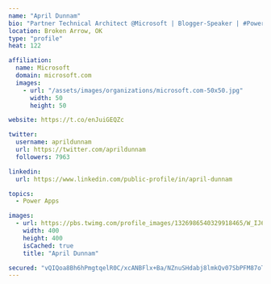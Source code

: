 ```yaml
---
name: "April Dunnam"
bio: "Partner Technical Architect @Microsoft | Blogger-Speaker | #PowerApps, #PowerAutomate, #Office365, #SharePoint | #WIT | #Karaoke Queen"
location: Broken Arrow, OK
type: "profile"
heat: 122

affiliation:
  name: Microsoft
  domain: microsoft.com
  images:
    - url: "/assets/images/organizations/microsoft.com-50x50.jpg"
      width: 50
      height: 50

website: https://t.co/enJuiGEQZc

twitter:
  username: aprildunnam
  url: https://twitter.com/aprildunnam
  followers: 7963

linkedin:
  url: https://www.linkedin.com/public-profile/in/april-dunnam

topics:
  - Power Apps

images:
  - url: https://pbs.twimg.com/profile_images/1326986540329918465/W_IJ6Ih2_400x400.jpg
    width: 400
    height: 400
    isCached: true
    title: "April Dunnam"

secured: "vQIQoa8Bh6hPmgtqelR0C/xcANBFlx+Ba/NZnuSHdabj8lmkQv07SbPFM87oTjBFlVm5eUz2R9OAPcxSjFSoUW+jFwUkovy9kE7sypqjlVMaICOvFAlV9bgEwJBuEMBvPWxfvQxMnY/Y6W9Wu1kMQH0gaO5cEDL85lT4UASOQ/n1N60TQaX3O6JHUNbyVs8w74UlEJyakWbJ0HWsbESxLZ6wPCzVYELDkyvoxYpDqDKj2XkmCcgWQEMp9a9PRfCFqodAALDTxODrIIYRtu1RP0renbfGe4g9C4/8+1xAxTlwJLJqenfhgdpmlCbuR2GClfifbmOh3LqUIV/VzMxOvlvRNPGCSn5bq5yNPLn6o3mwTra5fW5WwgwQXtaEaLDjvlJ7Zq49Dr2KL5ZdPCDnA08PmvLgy616woeBIjcjfnM=;m55QAmqO22R0TrbAhVZGTw=="
---
```


